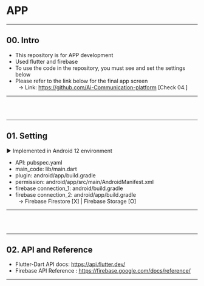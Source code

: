 # APP
---
## 00. Intro
- This repository is for APP development
- Used flutter and firebase
- To use the code in the repository, you must see and set the settings below
- Please refer to the link below for the final app screen <br>
&nbsp; → Link: https://github.com/Ai-Communication-platform [Check 04.]
---
<br>
<br>

---
## 01. Setting 
▶ Implemented in Android 12 environment
- API: pubspec.yaml
- main_code: lib/main.dart
- plugin: android/app/build.gradle
- permission: android/app/src/main/AndroidManifest.xml
- firebase connection_1: android/build.gradle
- firebase connection_2: android/app/build.gradle <br>
&nbsp; → Firebase Firestore [X] | Firebase Storage [O]
---
<br>
<br>

---
## 02. API and Reference
- Flutter-Dart API docs: https://api.flutter.dev/
- Firebase API Reference : https://firebase.google.com/docs/reference/  <br>
---
